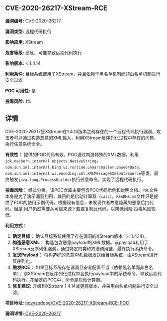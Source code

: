 ## CVE-2020-26217-XStream-RCE

**漏洞编号:** CVE-2020-26217

**漏洞类型:** 远程代码执行

**影响应用:** XStream

**危害等级:** 高危，可能导致远程代码执行

**影响版本:** < 1.4.14

**利用条件:** 目标系统使用了XStream，并且依赖于黑名单机制而非白名单机制进行安全过滤

**POC 可用性:** 是

**投毒风险:** 1%

## 详情

CVE-2020-26217是XStream在1.4.14版本之前存在的一个远程代码执行漏洞。攻击者可以通过构造恶意的XML输入，利用XStream反序列化过程中存在的问题，执行任意系统命令。

**有效性：**
提供的POC代码有效。POC通过构造特殊的XML数据，利用`jdk.nashorn.internal.objects.NativeString`，`com.sun.xml.internal.bind.v2.runtime.unmarshaller.Base64Data`， `com.sun.xml.internal.ws.encoding.xml.XMLMessage$XmlDataSource`等类，最终触发`java.lang.ProcessBuilder`执行任意命令，实现了远程代码执行。

**投毒风险：**
经过分析，该POC仓库主要包含POC代码示例和说明文档。`POC`文件本身是为了演示漏洞利用，其目的是启动计算器（`calc`）。`README.md`文件只是提供了POC的使用示例代码。根据现有信息，未发现作者故意隐藏的恶意后门代码。但是,用户仍然需要从可信来源下载或复制此代码，以降低风险.投毒风险较低。

**利用方式：**
1.  **确定目标：** 确认目标系统使用了存在漏洞的XStream版本（< 1.4.14）。
2.  **构造恶意XML：** 构造包含恶意payload的XML数据。该payload利用了XStream反序列化漏洞，通过特定的类和方法调用链，最终执行系统命令。
3.  **发送Payload：** 将构造好的恶意XML数据发送给目标系统，由XStream进行反序列化。
4.  **触发RCE：** 如果目标系统存在漏洞且安全配置不当（依赖黑名单而非白名单），则XStream在反序列化过程中会执行payload中的系统命令，导致远程代码执行。在给定的POC中，命令是启动计算器。
5.  **修复建议:** 升级到XStream 1.4.14或更高版本，并采用白名单机制进行安全过滤。

**项目地址:** [novysodope/CVE-2020-26217-XStream-RCE-POC](https://github.com/novysodope/CVE-2020-26217-XStream-RCE-POC)

**漏洞详情:** [CVE-2020-26217](https://nvd.nist.gov/vuln/detail/CVE-2020-26217)